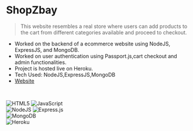 # ShopZbay
> This website resembles a real store where users can add products to the cart from different categories available and proceed to checkout.
- Worked on the backend of a ecommerce website using NodeJS, ExpressJS, and
MongoDB.
- Worked on user authentication using Passport.js,cart checkout and admin
functionalities.
- Project is hosted live on Heroku.
- Tech Used: NodeJS,ExpressJS,MongoDB
- [Website](https://warm-woodland-59909.herokuapp.com/)
</br>

![HTML5](https://img.shields.io/badge/html5-%23E34F26.svg?style=for-the-badge&logo=html5&logoColor=white)
![JavaScript](https://img.shields.io/badge/javascript-%23323330.svg?style=for-the-badge&logo=javascript&logoColor=%23F7DF1E)
</br>
![NodeJS](https://img.shields.io/badge/node.js-6DA55F?style=for-the-badge&logo=node.js&logoColor=white)
![Express.js](https://img.shields.io/badge/express.js-%23404d59.svg?style=for-the-badge&logo=express&logoColor=%2361DAFB)
</br>
![MongoDB](https://img.shields.io/badge/MongoDB-%234ea94b.svg?style=for-the-badge&logo=mongodb&logoColor=white)
</br>
![Heroku](https://img.shields.io/badge/heroku-%23430098.svg?style=for-the-badge&logo=heroku&logoColor=white)
